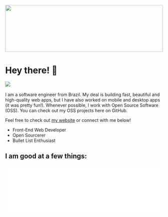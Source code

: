 <p align="center">
<!--   <img src="https://raw.githubusercontent.com/matfantinel/matfantinel/master/logo.svg" width="300" height="100"> -->
</p>	
<img src="https://raw.githubusercontent.com/matfantinel/matfantinel/master/waves.svg"" width="100%" height="150">

# Hey there! 👋️
![](https://komarev.com/ghpvc/?username=sami-z&color=0ca4a5)

I am a software engineer from Brazil. My deal is building fast, beautiful and high-quality web apps, but I have also worked on mobile and desktop apps (it was pretty fun!). Whenever possible, I work with Open Source Software (OSS). You can check out my OSS projects here on GitHub.

Feel free to check out <a href="https://samizeremariam.com/" target="_blank">my website</a> or connect with me below!

<ul>
<li>Front-End Web Developer</li>
<li>Open Sourcerer</li>
<li>Bullet List Enthusiast</li>
</ul>

## I am good at a few things:

<img src="https://raw.githubusercontent.com/sami-z/sami-z/main/tags.svg?token=AM746SDE2UGTHFDJVMK7KGLBXOLMY" width="auto" height="auto">
